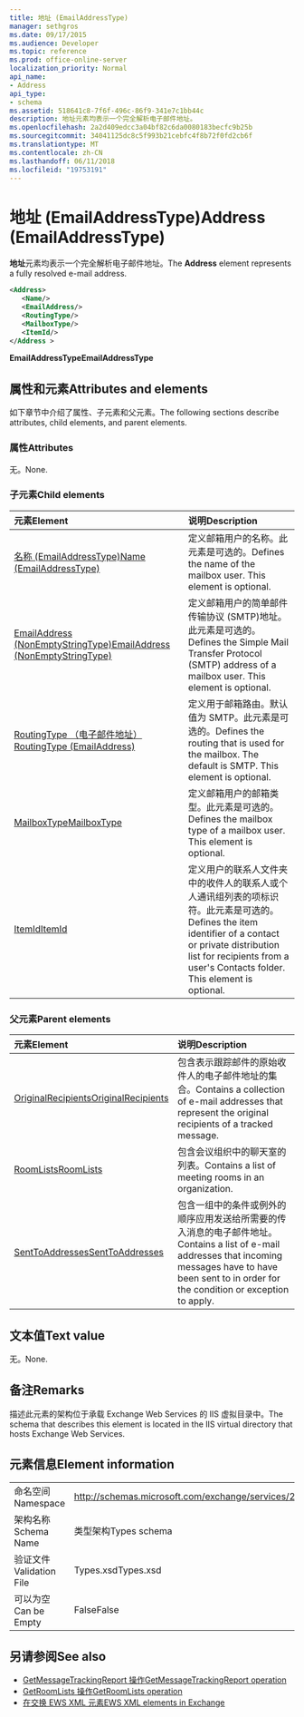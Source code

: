 ```yaml
---
title: 地址 (EmailAddressType)
manager: sethgros
ms.date: 09/17/2015
ms.audience: Developer
ms.topic: reference
ms.prod: office-online-server
localization_priority: Normal
api_name:
- Address
api_type:
- schema
ms.assetid: 518641c8-7f6f-496c-86f9-341e7c1bb44c
description: 地址元素均表示一个完全解析电子邮件地址。
ms.openlocfilehash: 2a2d409edcc3a04bf82c6da0080183becfc9b25b
ms.sourcegitcommit: 34041125dc8c5f993b21cebfc4f8b72f0fd2cb6f
ms.translationtype: MT
ms.contentlocale: zh-CN
ms.lasthandoff: 06/11/2018
ms.locfileid: "19753191"
---
```

# <a name="address-emailaddresstype"></a><span data-ttu-id="a557f-103">地址 (EmailAddressType)</span><span class="sxs-lookup"><span data-stu-id="a557f-103">Address (EmailAddressType)</span></span>

<span data-ttu-id="a557f-104">**地址**元素均表示一个完全解析电子邮件地址。</span><span class="sxs-lookup"><span data-stu-id="a557f-104">The **Address** element represents a fully resolved e-mail address.</span></span> 
  
```XML
<Address>
   <Name/>
   <EmailAddress/>
   <RoutingType/>
   <MailboxType/>
   <ItemId/>
</Address >
```

 <span data-ttu-id="a557f-105">**EmailAddressType**</span><span class="sxs-lookup"><span data-stu-id="a557f-105">**EmailAddressType**</span></span>
## <a name="attributes-and-elements"></a><span data-ttu-id="a557f-106">属性和元素</span><span class="sxs-lookup"><span data-stu-id="a557f-106">Attributes and elements</span></span>

<span data-ttu-id="a557f-107">如下章节中介绍了属性、子元素和父元素。</span><span class="sxs-lookup"><span data-stu-id="a557f-107">The following sections describe attributes, child elements, and parent elements.</span></span>
  
### <a name="attributes"></a><span data-ttu-id="a557f-108">属性</span><span class="sxs-lookup"><span data-stu-id="a557f-108">Attributes</span></span>

<span data-ttu-id="a557f-109">无。</span><span class="sxs-lookup"><span data-stu-id="a557f-109">None.</span></span>
  
### <a name="child-elements"></a><span data-ttu-id="a557f-110">子元素</span><span class="sxs-lookup"><span data-stu-id="a557f-110">Child elements</span></span>

|<span data-ttu-id="a557f-111">**元素**</span><span class="sxs-lookup"><span data-stu-id="a557f-111">**Element**</span></span>|<span data-ttu-id="a557f-112">**说明**</span><span class="sxs-lookup"><span data-stu-id="a557f-112">**Description**</span></span>|
|:-----|:-----|
|[<span data-ttu-id="a557f-113">名称 (EmailAddressType)</span><span class="sxs-lookup"><span data-stu-id="a557f-113">Name (EmailAddressType)</span></span>](name-emailaddresstype.md) <br/> |<span data-ttu-id="a557f-p101">定义邮箱用户的名称。此元素是可选的。</span><span class="sxs-lookup"><span data-stu-id="a557f-p101">Defines the name of the mailbox user. This element is optional.</span></span>  <br/> |
|[<span data-ttu-id="a557f-116">EmailAddress (NonEmptyStringType)</span><span class="sxs-lookup"><span data-stu-id="a557f-116">EmailAddress (NonEmptyStringType)</span></span>](emailaddress-nonemptystringtype.md) <br/> |<span data-ttu-id="a557f-p102">定义邮箱用户的简单邮件传输协议 (SMTP)地址。此元素是可选的。</span><span class="sxs-lookup"><span data-stu-id="a557f-p102">Defines the Simple Mail Transfer Protocol (SMTP) address of a mailbox user. This element is optional.</span></span>  <br/> |
|[<span data-ttu-id="a557f-119">RoutingType （电子邮件地址）</span><span class="sxs-lookup"><span data-stu-id="a557f-119">RoutingType (EmailAddress)</span></span>](routingtype-emailaddress.md) <br/> |<span data-ttu-id="a557f-p103">定义用于邮箱路由。默认值为 SMTP。此元素是可选的。</span><span class="sxs-lookup"><span data-stu-id="a557f-p103">Defines the routing that is used for the mailbox. The default is SMTP. This element is optional.</span></span>  <br/> |
|[<span data-ttu-id="a557f-123">MailboxType</span><span class="sxs-lookup"><span data-stu-id="a557f-123">MailboxType</span></span>](mailboxtype.md) <br/> |<span data-ttu-id="a557f-p104">定义邮箱用户的邮箱类型。此元素是可选的。</span><span class="sxs-lookup"><span data-stu-id="a557f-p104">Defines the mailbox type of a mailbox user. This element is optional.</span></span>  <br/> |
|[<span data-ttu-id="a557f-126">ItemId</span><span class="sxs-lookup"><span data-stu-id="a557f-126">ItemId</span></span>](itemid.md) <br/> |<span data-ttu-id="a557f-p105">定义用户的联系人文件夹中的收件人的联系人或个人通讯组列表的项标识符。此元素是可选的。</span><span class="sxs-lookup"><span data-stu-id="a557f-p105">Defines the item identifier of a contact or private distribution list for recipients from a user's Contacts folder. This element is optional.</span></span>  <br/> |
   
### <a name="parent-elements"></a><span data-ttu-id="a557f-129">父元素</span><span class="sxs-lookup"><span data-stu-id="a557f-129">Parent elements</span></span>

|<span data-ttu-id="a557f-130">**元素**</span><span class="sxs-lookup"><span data-stu-id="a557f-130">**Element**</span></span>|<span data-ttu-id="a557f-131">**说明**</span><span class="sxs-lookup"><span data-stu-id="a557f-131">**Description**</span></span>|
|:-----|:-----|
|[<span data-ttu-id="a557f-132">OriginalRecipients</span><span class="sxs-lookup"><span data-stu-id="a557f-132">OriginalRecipients</span></span>](originalrecipients.md) <br/> |<span data-ttu-id="a557f-133">包含表示跟踪邮件的原始收件人的电子邮件地址的集合。</span><span class="sxs-lookup"><span data-stu-id="a557f-133">Contains a collection of e-mail addresses that represent the original recipients of a tracked message.</span></span>  <br/> |
|[<span data-ttu-id="a557f-134">RoomLists</span><span class="sxs-lookup"><span data-stu-id="a557f-134">RoomLists</span></span>](roomlists.md) <br/> |<span data-ttu-id="a557f-135">包含会议组织中的聊天室的列表。</span><span class="sxs-lookup"><span data-stu-id="a557f-135">Contains a list of meeting rooms in an organization.</span></span>  <br/> |
|[<span data-ttu-id="a557f-136">SentToAddresses</span><span class="sxs-lookup"><span data-stu-id="a557f-136">SentToAddresses</span></span>](senttoaddresses.md) <br/> |<span data-ttu-id="a557f-137">包含一组中的条件或例外的顺序应用发送给所需要的传入消息的电子邮件地址。</span><span class="sxs-lookup"><span data-stu-id="a557f-137">Contains a list of e-mail addresses that incoming messages have to have been sent to in order for the condition or exception to apply.</span></span>  <br/> |
   
## <a name="text-value"></a><span data-ttu-id="a557f-138">文本值</span><span class="sxs-lookup"><span data-stu-id="a557f-138">Text value</span></span>

<span data-ttu-id="a557f-139">无。</span><span class="sxs-lookup"><span data-stu-id="a557f-139">None.</span></span>
  
## <a name="remarks"></a><span data-ttu-id="a557f-140">备注</span><span class="sxs-lookup"><span data-stu-id="a557f-140">Remarks</span></span>

<span data-ttu-id="a557f-141">描述此元素的架构位于承载 Exchange Web Services 的 IIS 虚拟目录中。</span><span class="sxs-lookup"><span data-stu-id="a557f-141">The schema that describes this element is located in the IIS virtual directory that hosts Exchange Web Services.</span></span>
  
## <a name="element-information"></a><span data-ttu-id="a557f-142">元素信息</span><span class="sxs-lookup"><span data-stu-id="a557f-142">Element information</span></span>

|||
|:-----|:-----|
|<span data-ttu-id="a557f-143">命名空间</span><span class="sxs-lookup"><span data-stu-id="a557f-143">Namespace</span></span>  <br/> |http://schemas.microsoft.com/exchange/services/2006/types  <br/> |
|<span data-ttu-id="a557f-144">架构名称</span><span class="sxs-lookup"><span data-stu-id="a557f-144">Schema Name</span></span>  <br/> |<span data-ttu-id="a557f-145">类型架构</span><span class="sxs-lookup"><span data-stu-id="a557f-145">Types schema</span></span>  <br/> |
|<span data-ttu-id="a557f-146">验证文件</span><span class="sxs-lookup"><span data-stu-id="a557f-146">Validation File</span></span>  <br/> |<span data-ttu-id="a557f-147">Types.xsd</span><span class="sxs-lookup"><span data-stu-id="a557f-147">Types.xsd</span></span>  <br/> |
|<span data-ttu-id="a557f-148">可以为空</span><span class="sxs-lookup"><span data-stu-id="a557f-148">Can be Empty</span></span>  <br/> |<span data-ttu-id="a557f-149">False</span><span class="sxs-lookup"><span data-stu-id="a557f-149">False</span></span>  <br/> |
   
## <a name="see-also"></a><span data-ttu-id="a557f-150">另请参阅</span><span class="sxs-lookup"><span data-stu-id="a557f-150">See also</span></span>

- [<span data-ttu-id="a557f-151">GetMessageTrackingReport 操作</span><span class="sxs-lookup"><span data-stu-id="a557f-151">GetMessageTrackingReport operation</span></span>](getmessagetrackingreport-operation.md) 
- [<span data-ttu-id="a557f-152">GetRoomLists 操作</span><span class="sxs-lookup"><span data-stu-id="a557f-152">GetRoomLists operation</span></span>](getroomlists-operation.md)
- [<span data-ttu-id="a557f-153">在交换 EWS XML 元素</span><span class="sxs-lookup"><span data-stu-id="a557f-153">EWS XML elements in Exchange</span></span>](ews-xml-elements-in-exchange.md)


